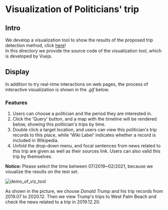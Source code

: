 # Visualization of Politicians' trip

## Intro

We develop a visualization tool to show the results of the proposed trip detection method, click [here](http://itin.joycez.xyz/)!   
In this directory we provide the source code of the visualization tool, which is developed by Vuejs.

## Display

In addition to try real-time interactions on web pages, the process of interactive visualization is shown in the *.gif* below.

### Features

1. Users can choose a politician and the period they are interested in.
2. Click the 'Query' button, and a map with the timeline will be rendered below, showing this politician's trips by time. 
3. Double click a target location, and users can view this politician's trip records to this place, while 'Wiki Label' indicates whether a record is included in Wikipedia.
4. Unfold the drop-down menu, and focal sentences from news related to this trip are given as well as their sources link. Users can also valid this trip by themselves.

**Notice:**  Please select the time between 07/2019~02/2021, because we visualize the results on the test set.

![demo_of_viz_tool](demo/viz_tool.gif)

As shown in the picture, we choose *Donald Trump* and his trip records from 2019.07 to 2020.12. Then we view Trump's trips to West Palm Beach and check the news related to a trip in 2019.12.20.
